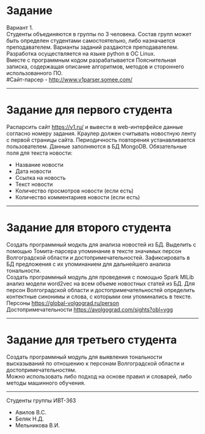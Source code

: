 # Задание  
Вариант 1.  
Студенты объединяются в группы по 3 человека. Состав групп может быть определен студентами самостоятельно, либо назначается преподавателем. Варианты заданий раздаются преподавателем. Разработка осуществляется на языке python в ОС Linux.  
Вместе с программным кодом разрабатывается Пояснительная записка, содержащая описание алгоритмов, методов и стороннего использованного ПО.  
#Сайт-парсер - http://www.v1parser.somee.com/  
____
# Задание для первого студента
Распарсить сайт https://v1.ru/ и вывести в web-интерфейсе данные согласно номеру задания. Краулер должен считывать новостную ленту с первой страницы сайта. Периодичность повторения устанавливается пользователем. Данные заполняются в БД MongoDB. Обязательные поля для текста новости:  
* Название новости  
* Дата новости  
* Ссылка на новость  
* Текст новости  
* Количество просмотров новости (если есть)  
* Количество комментариев новости (если есть)  
____
# Задание для второго студента  
Создать программный модкль для анализа новостей из БД. Выделить с помощью Томита-парсера упоминание в тексте значимых персон Волгоградской области и достопримечательностей. Зафиксировать в БД предложения с их упоминанием для дальнейшего анализа тональности.  
Создать программный модуль для проведения с помощью Spark MlLib анализ модели word2vec на всем объеме новостных статей из БД. Для персон Волгоградской области и достопримечательностей определить контектные синонимы и слова, с которыми они упоминались в тексте.  
Персоны https://global-volgograd.ru/person  
Достопримечательности https://avolgograd.com/sights?obl=vgg  
____
# Задание для третьего студента
Создать программный модуль для выявления тональности высказываний по отношению к персонам Волгоградской области и достопримечательностям.  
Можно использовать либо подход на основе правил и словарей, либо методы машинного обучения.  
____
Студенты группы ИВТ-363
- Авилов В.С.
- Беляк Н.Д.
- Мельникова В.И.
